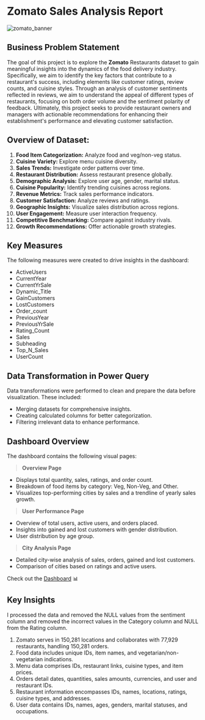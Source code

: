 # Zomato Sales Analysis Report

![zomato_banner](https://github.com/user-attachments/assets/e785f64d-1721-4e01-bfae-7c884445e1fd)

## Business Problem Statement

The goal of this project is to explore the **Zomato** Restaurants dataset to gain meaningful insights into the dynamics of the food delivery industry. Specifically, we aim to identify the key factors that contribute to a restaurant's success, including elements like customer ratings, review counts, and cuisine styles. Through an analysis of customer sentiments reflected in reviews, we aim to understand the appeal of different types of restaurants, focusing on both order volume and the sentiment polarity of feedback. Ultimately, this project seeks to provide restaurant owners and managers with actionable recommendations for enhancing their establishment's performance and elevating customer satisfaction.

## Overview of Dataset:

1. **Food Item Categorization:** Analyze food and veg/non-veg status.
2. **Cuisine Variety:** Explore menu cuisine diversity.
3. **Sales Trends:** Investigate order patterns over time.
4. **Restaurant Distribution:** Assess restaurant presence globally.
5. **Demographic Analysis:** Explore user age, gender, marital status.
6. **Cuisine Popularity:** Identify trending cuisines across regions.
7. **Revenue Metrics:** Track sales performance indicators.
8. **Customer Satisfaction:** Analyze reviews and ratings.
9. **Geographic Insights:** Visualize sales distribution across regions.
10. **User Engagement:** Measure user interaction frequency.
11. **Competitive Benchmarking:** Compare against industry rivals.
12. **Growth Recommendations:** Offer actionable growth strategies.

## Key Measures

The following measures were created to drive insights in the dashboard:

- ActiveUsers
- CurrentYear
- CurrentYrSale
- Dynamic_Title
- GainCustomers
- LostCustomers
- Order_count
- PreviousYear
- PreviousYrSale
- Rating_Count
- Sales
- Subheading
- Top_N_Sales
- UserCount

## Data Transformation in Power Query

Data transformations were performed to clean and prepare the data before visualization. These included:

- Merging datasets for comprehensive insights.
- Creating calculated columns for better categorization.
- Filtering irrelevant data to enhance performance.

## Dashboard Overview

The dashboard contains the following visual pages:

> **Overview Page**

- Displays total quantity, sales, ratings, and order count.
- Breakdown of food items by category: Veg, Non-Veg, and Other.
- Visualizes top-performing cities by sales and a trendline of yearly sales growth.

> **User Performance Page**

- Overview of total users, active users, and orders placed.
- Insights into gained and lost customers with gender distribution.
- User distribution by age group.

> **City Analysis Page**

- Detailed city-wise analysis of sales, orders, gained and lost customers.
- Comparison of cities based on ratings and active users.

Check out the [Dashboard](https://app.powerbi.com/reportEmbed?reportId=38d3cfca-6cc4-408f-bb64-fe0d79a447a2&autoAuth=true&ctid=645f5409-bd60-43a1-8fef-1a83b657c220) 📊

## Key Insights

I processed the data and removed the NULL values from the sentiment column and removed the incorrect values in the Category column and NULL from the Rating column.

1. Zomato serves in 150,281 locations and collaborates with 77,929 restaurants, handling 150,281 orders.
2. Food data includes unique IDs, item names, and vegetarian/non-vegetarian indications.
3. Menu data comprises IDs, restaurant links, cuisine types, and item prices.
4. Orders detail dates, quantities, sales amounts, currencies, and user and restaurant IDs.
5. Restaurant information encompasses IDs, names, locations, ratings, cuisine types, and addresses.
6. User data contains IDs, names, ages, genders, marital statuses, and occupations.
